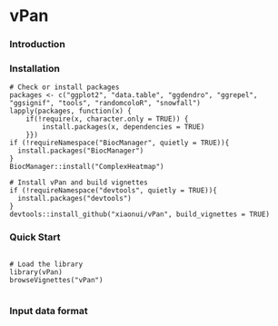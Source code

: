 # vPan



### Introduction



### Installation



```
# Check or install packages
packages <- c("ggplot2", "data.table", "ggdendro", "ggrepel", "ggsignif", "tools", "randomcoloR", "snowfall")
lapply(packages, function(x) {
	if(!require(x, character.only = TRUE)) {
		install.packages(x, dependencies = TRUE)
	}})
if (!requireNamespace("BiocManager", quietly = TRUE)){
  install.packages("BiocManager")
}
BiocManager::install("ComplexHeatmap")
```

```
# Install vPan and build vignettes
if (!requireNamespace("devtools", quietly = TRUE)){
  install.packages("devtools")
}
devtools::install_github("xiaonui/vPan", build_vignettes = TRUE)
```

### Quick Start

```

# Load the library
library(vPan)
browseVignettes("vPan")


```

### Input data format


